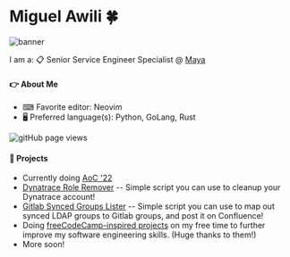 # Miguel Awili 🍀

<img src="https://readme-typing-svg.demolab.com?font=Fira+Code&pause=1000&color=FABD2F&center=true&vCenter=true&width=435&lines=SRE.+DevOps.+Software+Engineering.;Python.+GoLang.+Rust.;AWS" alt="banner">

I am a: 📋 Senior Service Engineer Specialist @ [Maya](https://www.maya.ph/)

#### 👉 About Me

- ⌨ Favorite editor: Neovim
- 🖥 Preferred language(s): Python, GoLang, Rust

<img src="https://komarev.com/ghpvc/?username=miguelawili&color=45707a&style=flat-square" alt="gitHub page views">

#### 📎 Projects

- Currently doing [AoC '22](https://github.com/miguelawili/aoc-2022)
- [Dynatrace Role Remover](https://github.com/miguelawili/dynatrace-role-remover) -- Simple script you can use to cleanup your Dynatrace account!
- [Gitlab Synced Groups Lister](https://github.com/miguelawili/gitlab-synced-groups-lister) -- Simple script you can use to map out synced LDAP groups to Gitlab groups, and post it on Confluence!
- Doing [freeCodeCamp-inspired projects](https://github.com/miguelawili/fcc-projects) on my free time to further improve my software engineering skills. (Huge thanks to them!)
- More soon!
